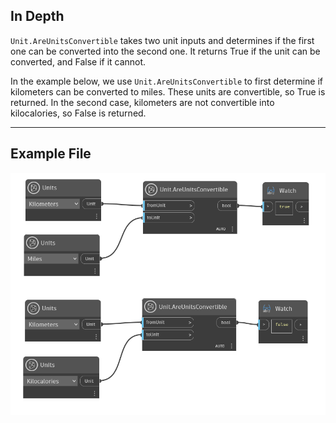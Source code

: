 ## In Depth
`Unit.AreUnitsConvertible` takes two unit inputs and determines if the first one can be converted into the second one. It returns True if the unit can be converted, and False if it cannot.

In the example below, we use `Unit.AreUnitsConvertible` to first determine if kilometers can be converted to miles. These units are convertible, so True is returned. In the second case, kilometers are not convertible into kilocalories, so False is returned.
___
## Example File

![Unit.AreUnitsConvertible](./DynamoUnits.Unit.AreUnitsConvertible_img.jpg)